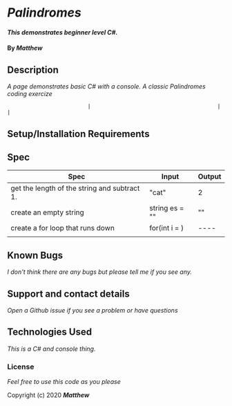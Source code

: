 
# _Palindromes_

#### _This demonstrates beginner level C#._

#### By _**Matthew**_


## Description

_A page demonstrates basic C# with a console._
_A classic Palindromes coding exercize_

                              |                                         |           |           
## Setup/Installation Requirements


## Spec
| Spec | Input  | Output |
|-|-|-|
| get the length of the string and subtract 1. | "cat" | 2 |
| create an empty string  | string es = "" | "" |
| create a for loop that runs down | for(int i = ) | ---- |
|  |  |  |
## Known Bugs

_I don't think there are any bugs but please tell me if you see any._

## Support and contact details

_Open a Github issue if you see a problem or have questions_

## Technologies Used

_This is a C# and console thing._

### License

*Feel free to use this code as you please*

Copyright (c) 2020 **_Matthew_**
